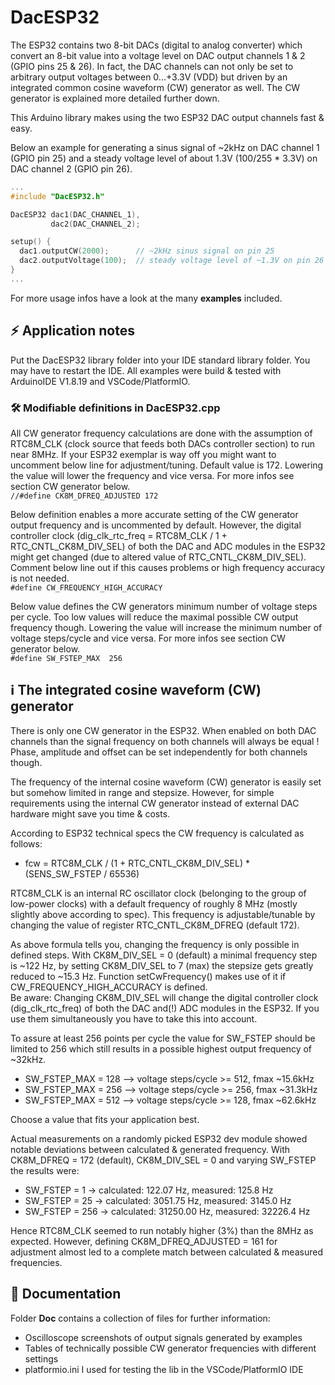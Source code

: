 # DacESP32

The ESP32 contains two 8-bit DACs (digital to analog converter) which convert an 8-bit value into a voltage level on DAC output channels 1 & 2 (GPIO pins 25 & 26). In fact, the DAC channels can not only be set to arbitrary output voltages between 0...+3.3V (VDD) but driven by an integrated common cosine waveform (CW) generator as well. The CW generator is explained more detailed further down.

This Arduino library makes using the two ESP32 DAC output channels fast & easy.

Below an example for generating a sinus signal of ~2kHz on DAC channel 1 (GPIO pin 25) and a steady voltage level of about 1.3V (100/255 * 3.3V) on DAC channel 2 (GPIO pin 26).  

```c
...
#include "DacESP32.h"

DacESP32 dac1(DAC_CHANNEL_1),
         dac2(DAC_CHANNEL_2);

setup() {
  dac1.outputCW(2000);      // ~2kHz sinus signal on pin 25
  dac2.outputVoltage(100);  // steady voltage level of ~1.3V on pin 26
}
...
```
For more usage infos have a look at the many **examples** included.

## :zap: Application notes

Put the DacESP32 library folder into your IDE standard library folder. You may have to restart the IDE. All examples were build & tested with ArduinoIDE V1.8.19 and VSCode/PlatformIO.


### :hammer_and_wrench: Modifiable definitions in DacESP32.cpp

All CW generator frequency calculations are done with the assumption of RTC8M_CLK (clock source that feeds both DACs controller section) to run near 8MHz. If your ESP32 exemplar is way off you might want to uncomment below line for adjustment/tuning. Default value is 172. Lowering the value will lower the frequency and vice versa. For more infos see section CW generator below.  
`//#define CK8M_DFREQ_ADJUSTED 172`
   
Below definition enables a more accurate setting of the CW generator output frequency and is uncommented by default. However, the digital controller clock (dig_clk_rtc_freq = RTC8M_CLK / 1 + RTC_CNTL_CK8M_DIV_SEL) of both the DAC and ADC modules in the ESP32 might get changed (due to altered value of RTC_CNTL_CK8M_DIV_SEL). Comment below line out if this causes problems or high frequency accuracy is not needed.  
`#define CW_FREQUENCY_HIGH_ACCURACY`  

Below value defines the CW generators minimum number of voltage steps per cycle. Too low values will reduce the maximal possible CW output frequency though. Lowering the value will increase the minimum number of voltage steps/cycle and vice versa. For more infos see section CW generator below.  
`#define SW_FSTEP_MAX  256`

## :information_source: The integrated cosine waveform (CW) generator 

There is only one CW generator in the ESP32. When enabled on both DAC channels than the signal frequency on both channels will always be equal ! Phase, amplitude and offset can be set independently for both channels though.

The frequency of the internal cosine waveform (CW) generator is easily set but somehow limited in range and stepsize. However, for simple requirements using the internal CW generator instead of external DAC hardware might save you time & costs.

According to ESP32 technical specs the CW frequency is calculated as follows:  
  - fcw = RTC8M_CLK / (1 + RTC_CNTL_CK8M_DIV_SEL) * (SENS_SW_FSTEP / 65536)  

RTC8M_CLK is an internal RC oscillator clock (belonging to the group of low-power clocks) with a default frequency of roughly 8 MHz (mostly slightly above according to spec). This frequency is adjustable/tunable by changing the value of register RTC_CNTL_CK8M_DFREQ (default 172).

As above formula tells you, changing the frequency is only possible in defined steps. With CK8M_DIV_SEL = 0 (default) a minimal frequency step is ~122 Hz, by setting CK8M_DIV_SEL to 7 (max) the stepsize gets greatly reduced to ~15.3 Hz. Function setCwFrequency() makes use of it if CW_FREQUENCY_HIGH_ACCURACY is defined.  
Be aware: Changing CK8M_DIV_SEL will change the digital controller clock (dig_clk_rtc_freq) of both the DAC and(!) ADC modules in the ESP32. If you use them simultaneously you have to take this into account.

To assure at least 256 points per cycle the value for SW_FSTEP should be limited to 256 which still results in a possible highest output frequency of ~32kHz.  
  - SW_FSTEP_MAX = 128  -->  voltage steps/cycle >= 512, fmax ~15.6kHz  
  - SW_FSTEP_MAX = 256  -->  voltage steps/cycle >= 256, fmax ~31.3kHz   
  - SW_FSTEP_MAX = 512  -->  voltage steps/cycle >= 128, fmax ~62.6kHz  

Choose a value that fits your application best.  

Actual measurements on a randomly picked ESP32 dev module showed notable deviations between calculated & generated frequency. With CK8M_DFREQ = 172 (default), CK8M_DIV_SEL = 0 and varying SW_FSTEP the results were:
  - SW_FSTEP = 1   -> calculated:   122.07 Hz, measured:   125.8 Hz
  - SW_FSTEP = 25  -> calculated:  3051.75 Hz, measured:  3145.0 Hz
  - SW_FSTEP = 256 -> calculated: 31250.00 Hz, measured: 32226.4 Hz  

Hence RTC8M_CLK seemed to run notably higher (3%) than the 8MHz as expected. However, defining CK8M_DFREQ_ADJUSTED = 161 for adjustment almost led to a complete match between calculated & measured frequencies.
	
## :file_folder: Documentation

Folder **Doc** contains a collection of files for further information:
  - Oscilloscope screenshots of output signals generated by examples
  - Tables of technically possible CW generator frequencies with different settings
  - platformio.ini I used for testing the lib in the VSCode/PlatformIO IDE


